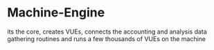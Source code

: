 # Machine-Engine
its the core, creates VUEs, connects the accounting and analysis data gathering routines and runs a few thousands of VUEs on the machine
